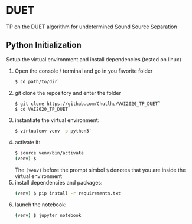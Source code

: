 # DUET

TP on the DUET algorithm for undetermined Sound Source Separation

## Python Initialization

Setup the virtual environment and install dependencies (tested on linux)

1. Open the console / terminal and go in you favorite folder
    ```bash
    $ cd path/to/dir`
    ```
2. git clone the repository and enter the folder
    ```bash
    $ git clone https://github.com/Chutlhu/VAI2020_TP_DUET`
    $ cd VAI2020_TP_DUET
    ```
3. instantiate the virtual environment:
    ```bash
    $ virtualenv venv -p python3`
    ```
4. activate it:
    ```bash
    $ source venv/bin/activate
    (venv) $
    ```
    The `(venv)` before the prompt simbol `$` denotes that you are inside the virtual environment
5. install dependencies and packages:
    ```bash
    (venv) $ pip install -r requirements.txt
    ```
6. launch the notebook:
    ```bash
    (venv) $ jupyter notebook
    ```
